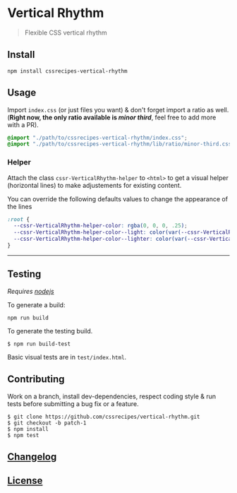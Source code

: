 # Vertical Rhythm

> Flexible CSS vertical rhythm

## Install

    npm install cssrecipes-vertical-rhythm

## Usage

Import `index.css` (or just files you want) & don't forget import a ratio as well.  
(**Right now, the only ratio available is _minor third_**, feel free to add more with a PR).

```css
@import "./path/to/cssrecipes-vertical-rhythm/index.css";
@import "./path/to/cssrecipes-vertical-rhythm/lib/ratio/minor-third.css";
```

### Helper

Attach the class `cssr-VerticalRhythm-helper` to `<html>` to get a visual helper (horizontal lines) to make adjustements for existing content.

You can override the following defaults values to change the appearance of the lines

```css
:root {
  --cssr-VerticalRhythm-helper-color: rgba(0, 0, 0, .25);
  --cssr-VerticalRhythm-helper-color--light: color(var(--cssr-VerticalRhythm-helper-color) alpha(- 33%));
  --cssr-VerticalRhythm-helper-color--lighter: color(var(--cssr-VerticalRhythm-helper-color) alpha(- 66%));
}
```

---

## Testing

_Requires [nodejs](http://nodejs.org)_

To generate a build:

	npm run build

To generate the testing build.

	$ npm run build-test

Basic visual tests are in `test/index.html`.


## Contributing

Work on a branch, install dev-dependencies, respect coding style & run tests before submitting a bug fix or a feature.

    $ git clone https://github.com/cssrecipes/vertical-rhythm.git
    $ git checkout -b patch-1
    $ npm install
    $ npm test

## [Changelog](CHANGELOG.md)

## [License](LICENSE)
